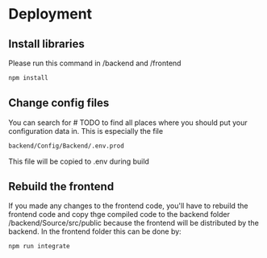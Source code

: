 # Deployment

## Install libraries

Please run this command in /backend and /frontend

```bash
npm install
```

## Change config files

You can search for # TODO to find all places where you should put your configuration data in. This is especially the file

```bash
backend/Config/Backend/.env.prod
```

This file will be copied to .env during build

## Rebuild the frontend

If you made any changes to the frontend code, you'll have to rebuild the frontend code and copy thge compiled code to the backend folder /backend/Source/src/public because the frontend will be distributed by the backend.
In the frontend folder this can be done by:

```bash
npm run integrate
```
